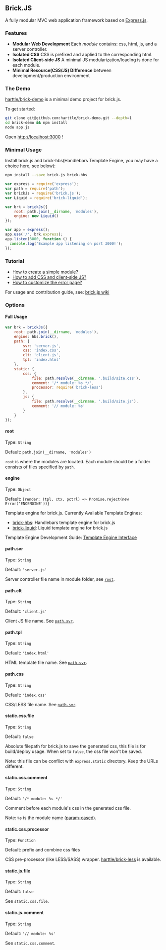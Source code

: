 ## Brick.JS

A fully modular MVC web application framework based on [Express.js][express]. 


### Features

* **Modular Web Development** Each *module* contains: css, html, js, and a server controller.
* **Isolated CSS** CSS is prefixed and applied to the corresponding html.
* **Isolated Client-side JS** A minimal JS modularization/loading is done for each module.
* **Minimal Resource(CSS/JS) Difference** between development/production environment

### The Demo

[harttle/brick-demo][demo] is a minimal demo project for brick.js. 

To get started:

```bash
git clone git@github.com:harttle/brick-demo.git --depth=1
cd brick-demo && npm install
node app.js
```

Open <http://localhost:3000> !

### Minimal Usage

Install brick.js and brick-hbs(Handlebars Template Engine, you may have a choice here, see below):

```bash
npm install --save brick.js brick-hbs
```

```javascript
var express = require('express');
var path = require('path');
var brickJs = require('brick.js');
var Liquid = require('brick-liquid');

var brk = brickJs({
    root: path.join(__dirname, 'modules'),
    engine: new Liquid()
});

var app = express();
app.use('/', brk.express);
app.listen(3000, function () {
  console.log('Example app listening on port 3000!');
});
```

### Tutorial

* [How to create a simple module?][simple-module]
* [How to add CSS and client-side JS?][css-and-js]
* [How to customize the error page?][error-page]

For usage and contribution guide, see: [brick.js wiki][wiki]

### Options

#### Full Usage

```javascript
var brk = brickJs({
    root: path.join(__dirname, 'modules'),
    engine: hbs.brick(),
    path: {
        svr: 'server.js',
        css: 'index.css',
        clt: 'client.js',
        tpl: 'index.html'
    },
    static: {
        css: {
            file: path.resolve(__dirname, '.build/site.css'),
            comment: '/* module: %s */',
            processor: require('brick-less')
        },
        js: {
            file: path.resolve(__dirname, '.build/site.js'),
            comment: '// module: %s'
        }
    }
});
```

#### root

Type: `String`

Default: `path.join(__dirname, 'modules')`

`root` is where the modules are located. Each module should be a folder consists of files specified by `path`.

#### engine

Type: `Object`

Default: `{render: (tpl, ctx, pctrl) => Promise.reject(new Error('ENOENGINE'))}`

Template engine for brick.js. Currently Available Template Engines:

* [brick-hbs][brick-hbs]: Handlebars template engine for brick.js
* [brick-liquid][brick-liquid]: Liquid template engine for brick.js

Template Engine Development Guide: [Template Engine Interface][tpl-contrib]

#### path.svr

Type: `String`

Default: `'server.js'`

Server controller file name in module folder, see [`root`](#root).

#### path.clt

Type: `String`

Default: `'client.js'`

Client JS file name. See [`path.svr`](#pathsvr).

#### path.tpl

Type: `String`

Default: `'index.html'`

HTML template file name. See [`path.svr`](#pathsvr).

#### path.css

Type: `String`

Default: `'index.css'`

CSS/LESS file name. See [`path.svr`](#pathsvr).

#### static.css.file

Type: `String`

Default: `false`

Absolute filepath for brick.js to save the generated css, this file is for build/deploy usage.
When set to `false`, the css file won't be saved. 

Note: this file can be conflict with `express.static` directory. Keep the URLs different.

#### static.css.comment

Type: `String`

Default: `'/* module: %s */'`

Comment before each module's css in the generated css file. 

Note: `%s` is the module name ([param-cased][param-case]).

#### static.css.processor

Type: `Function`

Default: prefix and combine css files

CSS pre-processor (like LESS/SASS) wrapper. [harttle/brick-less][brick-less] is available.

#### static.js.file

Type: `String`

Default: `false`

See `static.css.file`.

#### static.js.comment

Type: `String`

Default: `'// module: %s'`

See `static.css.comment`.

[express]: http://expressjs.com/en/index.html 
[simple-module]: https://github.com/harttle/brick.js/wiki/a-simple-module
[brick-hbs]: https://github.com/harttle/brick-hbs
[brick-liquid]: https://github.com/harttle/brick-liquid
[demo]: https://github.com/harttle/brick-demo
[wiki]: https://github.com/harttle/brick.js/wiki
[error-page]: https://github.com/harttle/brick.js/wiki/customize-error-page
[css-and-js]: https://github.com/harttle/brick.js/wiki/css-and-js
[param-case]: https://github.com/blakeembrey/param-case
[tpl-contrib]: https://github.com/harttle/brick.js/wiki/Template-Engine-Interface
[brick-less]: https://github.com/harttle/brick-less
